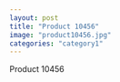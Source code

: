 ```yaml
---
layout: post
title: "Product 10456"
image: "product10456.jpg"
categories: "category1"
---
```

Product 10456
